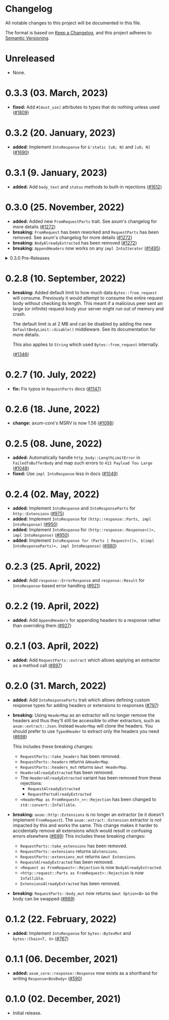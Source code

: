 # Changelog

All notable changes to this project will be documented in this file.

The format is based on [Keep a Changelog](https://keepachangelog.com/en/1.0.0/),
and this project adheres to [Semantic Versioning](https://semver.org/spec/v2.0.0.html).

# Unreleased

- None.

# 0.3.3 (03. March, 2023)

- **fixed:** Add `#[must_use]` attributes to types that do nothing unless used ([#1809])

[#1809]: https://github.com/tokio-rs/axum/pull/1809

# 0.3.2 (20. January, 2023)

- **added:** Implement `IntoResponse` for `&'static [u8; N]` and `[u8; N]` ([#1690])

[#1690]: https://github.com/tokio-rs/axum/pull/1690

# 0.3.1 (9. January, 2023)

- **added:** Add `body_text` and `status` methods to built-in rejections ([#1612])

[#1612]: https://github.com/tokio-rs/axum/pull/1612

# 0.3.0 (25. November, 2022)

- **added:** Added new `FromRequestParts` trait. See axum's changelog for more
  details ([#1272])
- **breaking:** `FromRequest` has been reworked and `RequestParts` has been
  removed. See axum's changelog for more details ([#1272])
- **breaking:** `BodyAlreadyExtracted` has been removed ([#1272])
- **breaking:** `AppendHeaders` now works on any `impl IntoIterator` ([#1495])

[#1272]: https://github.com/tokio-rs/axum/pull/1272
[#1495]: https://github.com/tokio-rs/axum/pull/1495

<details>
<summary>0.3.0 Pre-Releases</summary>

# 0.3.0-rc.3 (8. November, 2022)

- **added:** Add `DefaultBodyLimit::max` for changing the default body limit ([#1397])
- **added:** Add `Error::into_inner` for converting `Error` to `BoxError` without allocating ([#1476])
- **breaking:** `AppendHeaders` now works on any `impl IntoIterator` ([#1495])

[#1397]: https://github.com/tokio-rs/axum/pull/1397
[#1476]: https://github.com/tokio-rs/axum/pull/1476
[#1495]: https://github.com/tokio-rs/axum/pull/1495

# 0.3.0-rc.2 (10. September, 2022)

- **breaking:** Added default limit to how much data `Bytes::from_request` will
  consume. Previously it would attempt to consume the entire request body
  without checking its length. This meant if a malicious peer sent an large (or
  infinite) request body your server might run out of memory and crash.

  The default limit is at 2 MB and can be disabled by adding the new
  `DefaultBodyLimit::disable()` middleware. See its documentation for more
  details.

  This also applies to `String` which used `Bytes::from_request` internally.

  ([#1346])

[#1346]: https://github.com/tokio-rs/axum/pull/1346

# 0.3.0-rc.1 (23. August, 2022)

- **breaking:** `FromRequest` has been reworked and `RequestParts` has been
  removed. See axum's changelog for more details ([#1272])
- **added:** Added new `FromRequestParts` trait. See axum's changelog for more
  details ([#1272])
- **breaking:** `BodyAlreadyExtracted` has been removed ([#1272])

[#1155]: https://github.com/tokio-rs/axum/pull/1155
[#1272]: https://github.com/tokio-rs/axum/pull/1272

</details>

# 0.2.8 (10. September, 2022)

- **breaking:** Added default limit to how much data `Bytes::from_request` will
  consume. Previously it would attempt to consume the entire request body
  without checking its length. This meant if a malicious peer sent an large (or
  infinite) request body your server might run out of memory and crash.

  The default limit is at 2 MB and can be disabled by adding the new
  `DefaultBodyLimit::disable()` middleware. See its documentation for more
  details.

  This also applies to `String` which used `Bytes::from_request` internally.

  ([#1346])

[#1346]: https://github.com/tokio-rs/axum/pull/1346

# 0.2.7 (10. July, 2022)

- **fix:** Fix typos in `RequestParts` docs ([#1147])

[#1147]: https://github.com/tokio-rs/axum/pull/1147

# 0.2.6 (18. June, 2022)

- **change:** axum-core's MSRV is now 1.56 ([#1098])

[#1098]: https://github.com/tokio-rs/axum/pull/1098

# 0.2.5 (08. June, 2022)

- **added:** Automatically handle `http_body::LengthLimitError` in `FailedToBufferBody` and map
  such errors to `413 Payload Too Large` ([#1048])
- **fixed:** Use `impl IntoResponse` less in docs ([#1049])

[#1048]: https://github.com/tokio-rs/axum/pull/1048
[#1049]: https://github.com/tokio-rs/axum/pull/1049

# 0.2.4 (02. May, 2022)

- **added:** Implement `IntoResponse` and `IntoResponseParts` for `http::Extensions` ([#975])
- **added:** Implement `IntoResponse` for `(http::response::Parts, impl IntoResponse)` ([#950])
- **added:** Implement `IntoResponse` for `(http::response::Response<()>, impl IntoResponse)` ([#950])
- **added:** Implement `IntoResponse for (Parts | Request<()>, $(impl IntoResponseParts)+, impl IntoResponse)` ([#980])

[#950]: https://github.com/tokio-rs/axum/pull/950
[#975]: https://github.com/tokio-rs/axum/pull/975
[#980]: https://github.com/tokio-rs/axum/pull/980

# 0.2.3 (25. April, 2022)

- **added:** Add `response::ErrorResponse` and `response::Result` for
  `IntoResponse`-based error handling ([#921])

[#921]: https://github.com/tokio-rs/axum/pull/921

# 0.2.2 (19. April, 2022)

- **added:** Add `AppendHeaders` for appending headers to a response rather than overriding them ([#927])

[#927]: https://github.com/tokio-rs/axum/pull/927

# 0.2.1 (03. April, 2022)

- **added:** Add `RequestParts::extract` which allows applying an extractor as a method call ([#897])

[#897]: https://github.com/tokio-rs/axum/pull/897

# 0.2.0 (31. March, 2022)

- **added:** Add `IntoResponseParts` trait which allows defining custom response
  types for adding headers or extensions to responses ([#797])
- **breaking:** Using `HeaderMap` as an extractor will no longer remove the headers and thus
  they'll still be accessible to other extractors, such as `axum::extract::Json`. Instead
  `HeaderMap` will clone the headers. You should prefer to use `TypedHeader` to extract only the
  headers you need ([#698])

  This includes these breaking changes:
    - `RequestParts::take_headers` has been removed.
    - `RequestParts::headers` returns `&HeaderMap`.
    - `RequestParts::headers_mut` returns `&mut HeaderMap`.
    - `HeadersAlreadyExtracted` has been removed.
    - The `HeadersAlreadyExtracted` variant has been removed from these rejections:
        - `RequestAlreadyExtracted`
        - `RequestPartsAlreadyExtracted`
    - `<HeaderMap as FromRequest<_>>::Rejection` has been changed to `std::convert::Infallible`.
- **breaking:** `axum::http::Extensions` is no longer an extractor (ie it
  doesn't implement `FromRequest`). The `axum::extract::Extension` extractor is
  _not_ impacted by this and works the same. This change makes it harder to
  accidentally remove all extensions which would result in confusing errors
  elsewhere ([#699])
  This includes these breaking changes:
    - `RequestParts::take_extensions` has been removed.
    - `RequestParts::extensions` returns `&Extensions`.
    - `RequestParts::extensions_mut` returns `&mut Extensions`.
    - `RequestAlreadyExtracted` has been removed.
    - `<Request as FromRequest>::Rejection` is now `BodyAlreadyExtracted`.
    - `<http::request::Parts as FromRequest>::Rejection` is now `Infallible`.
    - `ExtensionsAlreadyExtracted` has been removed.
- **breaking:** `RequestParts::body_mut` now returns `&mut Option<B>` so the
  body can be swapped ([#869])

[#698]: https://github.com/tokio-rs/axum/pull/698
[#699]: https://github.com/tokio-rs/axum/pull/699
[#797]: https://github.com/tokio-rs/axum/pull/797
[#869]: https://github.com/tokio-rs/axum/pull/869

# 0.1.2 (22. February, 2022)

- **added:** Implement `IntoResponse` for `bytes::BytesMut` and `bytes::Chain<T, U>` ([#767])

[#767]: https://github.com/tokio-rs/axum/pull/767

# 0.1.1 (06. December, 2021)

- **added:** `axum_core::response::Response` now exists as a shorthand for writing `Response<BoxBody>` ([#590])

[#590]: https://github.com/tokio-rs/axum/pull/590

# 0.1.0 (02. December, 2021)

- Initial release.
